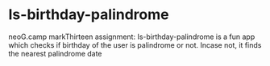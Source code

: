 # Is-birthday-palindrome
neoG.camp markThirteen assignment: Is-birthday-palindrome is a fun app which checks if birthday of the user is palindrome or not. Incase not, it finds the nearest palindrome date
